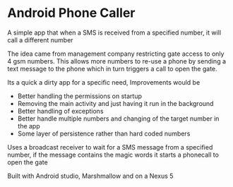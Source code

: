# Android Phone Caller

A simple app that when a SMS is received from a specified number, it will call a different number

The idea came from management company restricting gate access to only 4 gsm numbers. This allows more numbers to re-use a phone by sending a text message to the phone which in turn triggers a call to open the gate. 

Its a quick a dirty app for a specific need, Improvements would be

- Better handling the permissions on startup 
- Removing the main activity and just having it run in the background
- Better handling of exceptions
- Better handle multiple numbers and changing of the target number in the app
- Some layer of persistence rather than hard coded numbers

Uses a broadcast receiver to wait for a SMS message from a specified number, if the message contains the magic words it starts a phonecall to open the gate

Built with Android studio, Marshmallow and on a Nexus 5 

